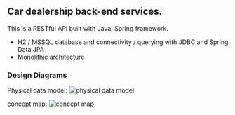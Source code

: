 ## Car dealership back-end services. 

This is a RESTful API built with Java, Spring framework.
* H2 / MSSQL database and connectivity / querying with JDBC and Spring Data JPA
* Monolithic architecture

### Design Diagrams

Physical data model:
![physical data model](https://user-images.githubusercontent.com/57234183/235761564-0feb2f9d-4aef-45f8-8e95-0be536f484e1.png)

concept map: 
![concept map](https://user-images.githubusercontent.com/57234183/235761598-42e0e1da-fbb8-4b8d-8276-01b45c732d75.png)
